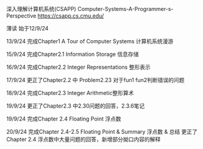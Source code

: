 深入理解计算机系统(CSAPP) Computer-Systems-A-Programmer-s-Perspective 
https://csapp.cs.cmu.edu/

薄读 始于12/9/24

13/9/24 完成Chapter1 A Tour of Computer Systems 计算机系统漫游

15/9/24 完成Chapter2.1 Information Storage 信息存储

16/9/24 完成Chapter2.2 Integer Representations 整形表示

17/9/24 更正了Chapter2.2 中 Problem2.23 对于fun1 fun2判断错误的问题

18/9/24 完成Chapter2.3 Integer Arithmetic整形算术

19/9/24 更正了Chapter2.3 中2.30问题的回答，2.3.6笔记

19/9/24 完成Chapter 2.4 Floating Point 浮点数 

20/9/24 完成Chapter 2.4-2.5 Floating Point & Summary 浮点数 & 总结      更正了Chapter 2.4 浮点数中大量问题的回答，新增部分拗口内容的解释

